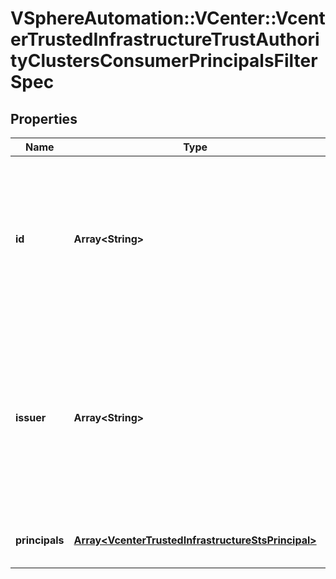 # VSphereAutomation::VCenter::VcenterTrustedInfrastructureTrustAuthorityClustersConsumerPrincipalsFilterSpec

## Properties
Name | Type | Description | Notes
------------ | ------------- | ------------- | -------------
**id** | **Array&lt;String&gt;** | The unqiue identifier of a connection profile. If unset, no filtration will be performed by ID. When clients pass a value of this structure as a parameter, the field must contain identifiers for the resource type: esx.authentication.clientprofile. When operations return a value of this structure as a result, the field will contain identifiers for the resource type: esx.authentication.clientprofile. | [optional] 
**issuer** | **Array&lt;String&gt;** | The service which created and signed the security token. If unset, no filtration will be performed by issuer. When clients pass a value of this structure as a parameter, the field must contain identifiers for the resource type: esx.authentication.trust.security-token-issuer. When operations return a value of this structure as a result, the field will contain identifiers for the resource type: esx.authentication.trust.security-token-issuer. | [optional] 
**principals** | [**Array&lt;VcenterTrustedInfrastructureStsPrincipal&gt;**](VcenterTrustedInfrastructureStsPrincipal.md) | The principal used by the vCenter to retrieve tokens. If unset, no filtration will be performed by principals. | [optional] 


